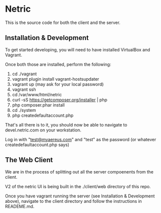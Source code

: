 # Netric
This is the source code for both the client and the server.

## Installation & Development

To get started developing, you will need to have installed VirtualBox and Vagrant.

Once both those are installed, perform the following:

1. cd ./vagrant
2. vagrant plugin install vagrant-hostsupdater
2. vagrant up (may ask for your local password)
3. vagrant ssh
4. cd /var/www/html/netric
5. curl -sS https://getcomposer.org/installer | php
6. php composer.phar install
7. cd ./system
8. php createdefaultaccount.php

That's all there is to it, you should now be able to navigate to devel.netric.com on your workstation.

Log in with "test@myaereus.com" and "test" as the password (or whatever createdefaultaccount.php says)

## The Web Client

We are in the process of splitting out all the server compoenents from the client.

V2 of the netric UI is being built in the ./client/web directory of this repo.

Once you have vagrant running the server (see Installation & Development above), navigate to the client directory
and follow the instructions in READEME.md.